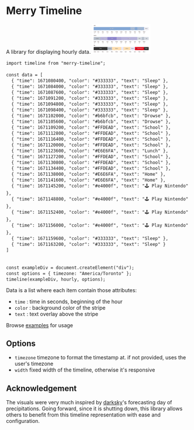 # Merry Timeline

A library for displaying hourly data.
<img src="https://raw.githubusercontent.com/guillaume/merry-timeline/master/docs/examples.png" alt="examples" width="160px"/>

```
import timeline from "merry-timeline";

const data = [
  { "time": 1671080400, "color": "#333333", "text": "Sleep" },
  { "time": 1671084000, "color": "#333333", "text": "Sleep" },
  { "time": 1671087600, "color": "#333333", "text": "Sleep" },
  { "time": 1671091200, "color": "#333333", "text": "Sleep" },
  { "time": 1671094800, "color": "#333333", "text": "Sleep" },
  { "time": 1671098400, "color": "#333333", "text": "Sleep" },
  { "time": 1671102000, "color": "#b6bfcb", "text": "Drowse" },
  { "time": 1671105600, "color": "#b6bfcb", "text": "Drowse" },
  { "time": 1671109200, "color": "#FFDEAD", "text": "School" },
  { "time": 1671112800, "color": "#FFDEAD", "text": "School" },
  { "time": 1671116400, "color": "#FFDEAD", "text": "School" },
  { "time": 1671120000, "color": "#FFDEAD", "text": "School" },
  { "time": 1671123600, "color": "#E6E6FA", "text": "Lunch" },
  { "time": 1671127200, "color": "#FFDEAD", "text": "School" },
  { "time": 1671130800, "color": "#FFDEAD", "text": "School" },
  { "time": 1671134400, "color": "#FFDEAD", "text": "School" },
  { "time": 1671138000, "color": "#E6E6FA", "text": "Home" },
  { "time": 1671141600, "color": "#E6E6FA", "text": "Home" },
  { "time": 1671145200, "color": "#e4000f", "text": "🕹 Play Nintendo" },
  { "time": 1671148800, "color": "#e4000f", "text": "🕹 Play Nintendo" },
  { "time": 1671152400, "color": "#e4000f", "text": "🕹 Play Nintendo" },
  { "time": 1671156000, "color": "#e4000f", "text": "🕹 Play Nintendo" },
  { "time": 1671159600, "color": "#333333", "text": "Sleep" },
  { "time": 1671163200, "color": "#333333", "text": "Sleep" }
]


const exampleDiv = document.createElement("div");
const options = { timezone: "America/Toronto" };
timeline(exampleDiv, hourly, options);
```

Data is a list where each item contain those attributes:

- `time` : time in seconds, beginning of the hour
- `color` : background color of the stripe
- `text` : text overlay above the stripe

Browse [examples](!https://guillaume.github.io/merry-timeline/example/) for usage

## Options

- `timezone` timezone to format the timestamp at. if not provided, uses the user's timezone
- `width` fixed width of the timeline, otherwise it's responsive

## Acknowledgement

The visuals were very much inspired by [darksky](!https://darksky.net/)'s forecasting day of precipitations. Going forward, since it is shutting down, this library allows others to benefit from this timeline representation with ease and configuration.
